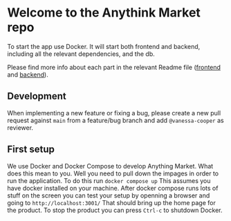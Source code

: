 # Welcome to the Anythink Market repo

To start the app use Docker. It will start both frontend and backend, including all the relevant dependencies, and the db.

Please find more info about each part in the relevant Readme file ([frontend](frontend/readme.md) and [backend](backend/README.md)).

## Development

When implementing a new feature or fixing a bug, please create a new pull request against `main` from a feature/bug branch and add `@vanessa-cooper` as reviewer.

## First setup

We use Docker and Docker Compose to develop Anything Market.  What does this mean to you.  Well you need to pull down the impages in order to run the application.  To do this run `docker compose up`  This assumes you have docker installed on your machine.
After docker compose runs lots of stuff on the screen you can test your setup by openning a browser and going to `http://localhost:3001/`  That should bring up the home page for the product.
To stop the product you can press `Ctrl-c` to shutdown Docker.
